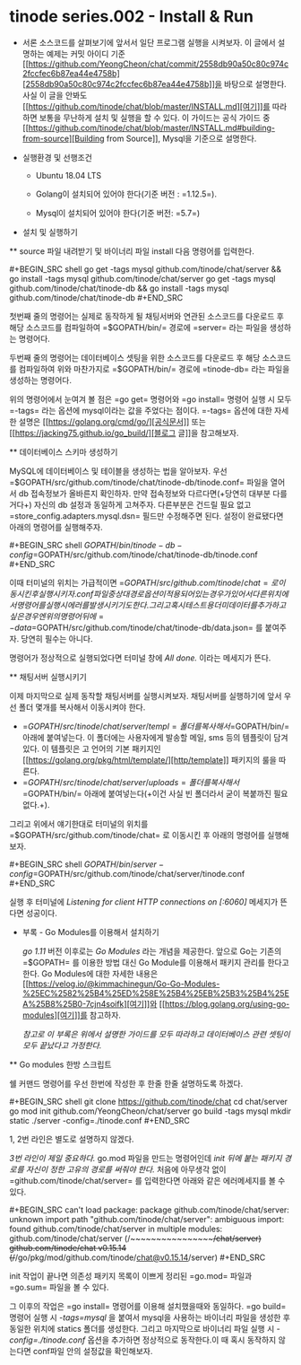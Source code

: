 # tinode series.002 - Install & Run


* 서론
  소스코드를 살펴보기에 앞서서 일단 프로그램 실행을 시켜보자. 이 글에서 설명하는 예제는 커밋 아이디 기준 [[https://github.com/YeongCheon/chat/commit/2558db90a50c80c974c2fccfec6b87ea44e4758b][2558db90a50c80c974c2fccfec6b87ea44e4758b]]을 바탕으로 설명한다. 사실 이 글을 안봐도 [[https://github.com/tinode/chat/blob/master/INSTALL.md][여기]]를 따라하면 보통을 무난하게 설치 및 실행을 할 수 있다. 이 가이드는 공식 가이드 중 [[https://github.com/tinode/chat/blob/master/INSTALL.md#building-from-source][Building from Source]], Mysql을 기준으로 설명한다.

* 실행환경 및 선행조건

  * Ubuntu 18.04 LTS

  * Golang이 설치되어 있어야 한다(기준 버전 : =1.12.5=).

  * Mysql이 설치되어 있어야 한다(기준 버전: =5.7=)

* 설치 및 실행하기

** source 파일 내려받기 및 바이너리 파일 install
다음 명령어를 입력한다.

#+BEGIN_SRC shell
go get -tags mysql github.com/tinode/chat/server && go install -tags mysql github.com/tinode/chat/server
go get -tags mysql github.com/tinode/chat/tinode-db && go install -tags mysql github.com/tinode/chat/tinode-db
#+END_SRC

첫번째 줄의 명령어는 실제로 동작하게 될 채팅서버와 연관된 소스코드를 다운로드 후 해당 소스코드를 컴파일하여 =$GOPATH/bin/= 경로에 =server= 라는 파일을 생성하는 명령어다.

두번째 줄의 명령어는 데이터베이스 셋팅을 위한 소스코드를 다운로드 후 해당 소스코드를 컴파일하여 위와 마찬가지로 =$GOPATH/bin/= 경로에 =tinode-db= 라는 파일을 생성하는 명령어다.

위의 명령어에서 눈여겨 볼 점은 =go get= 명령어와 =go install= 명령어 실행 시 모두 =-tags= 라는 옵션에 mysql이라는 값을 주었다는 점이다. =-tags= 옵션에 대한 자세한 설명은 [[https://golang.org/cmd/go/][공식문서]] 또는 [[https://jacking75.github.io/go_build/][블로그 글]]을 참고해보자.

** 데이터베이스 스키마 생성하기

MySQL에 데이터베이스 및 테이블을 생성하는 법을 알아보자.
우선 =$GOPATH/src/github.com/tinode/chat/tinode-db/tinode.conf= 파일을 열어서 db 접속정보가 올바른지 확인하자. 만약 접속정보와 다르다면(+당연히 대부분 다를거다+) 자신의 db 설정과 동일하게 고쳐주자. 다른부분은 건드릴 필요 없고 =store_config.adapters.mysql.dsn= 필드만 수정해주면 된다. 설정이 완료됐다면 아래의 명령어를 실행해주자.

#+BEGIN_SRC shell
$GOPATH/bin/tinode-db -config=$GOPATH/src/github.com/tinode/chat/tinode-db/tinode.conf
#+END_SRC

이때 터미널의 위치는 가급적이면 =$GOPATH/src/github.com/tinode/chat= 로 이동시킨 후 실행시키자. conf 파일 중 상대경로 옵션이 적용되어 있는 경우가 있어서 다른 위치에서 명령어를 실행 시 에러를 발생시키기도 한다. 그리고 혹시 테스트용 더미 데이터를 추가하고 싶은 경우엔 위의 명령어 뒤에 = -data=$GOPATH/src/github.com/tinode/chat/tinode-db/data.json= 를 붙여주자. 당연히 필수는 아니다.

명령어가 정상적으로 실행되었다면 터미널 창에 *All done.* 이라는 메세지가 뜬다.

** 채팅서버 실행시키기

이제 마지막으로 실제 동작할 채팅서버를 실행시켜보자. 채팅서버를 실행하기에 앞서 우선 폴더 몇개를 복사해서 이동시켜야 한다.

  * =$GOPATH/src/tinode/chat/server/templ= 폴더를 복사해서 =$GOPATH/bin/= 아래에 붙여넣는다. 이 폴더에는 사용자에게 발송할 메일, sms 등의 템플릿이 담겨있다. 이 템플릿은 고 언어의 기본 패키지인 [[https://golang.org/pkg/html/template/][http/template]] 패키지의 룰을 따른다.
  * =$GOPATH/src/tinode/chat/server/uploads= 폴더를 복사해서 =$GOPATH/bin/= 아래에 붙여넣는다(+이건 사실 빈 폴더라서 굳이 복붙까진 필요없다.+).

그리고 위에서 얘기한대로 터미널의 위치를 =$GOPATH/src/github.com/tinode/chat= 로 이동시킨 후 아래의 명령어를 실행해보자.

#+BEGIN_SRC shell
$GOPATH/bin/server -config=$GOPATH/src/github.com/tinode/chat/server/tinode.conf
#+END_SRC

실행 후 터미널에 *Listening for client HTTP connections on [:6060]* 메세지가 뜬다면 성공이다.

* 부록 - Go Modules를 이용해서 설치하기

  *go 1.11* 버전 이후로는 *Go Modules* 라는 개념을 제공한다. 앞으로 Go는 기존의 =$GOPATH= 를 이용한 방법 대신 Go Module를 이용해서 패키지 관리를 한다고 한다. Go Modules에 대한 자세한 내용은 [[https://velog.io/@kimmachinegun/Go-Go-Modules-%25EC%2582%25B4%25ED%258E%25B4%25EB%25B3%25B4%25EA%25B8%25B0-7cjn4soifk][여기]]와 [[https://blog.golang.org/using-go-modules][여기]]를 참고하자. 

  *참고로 이 부록은 위에서 설명한 가이드를 모두 따라하고 데이터베이스 관련 셋팅이 모두 끝났다고 가정한다.*

** Go modules 한방 스크립트

   쉘 커맨드 명령어를 우선 한번에 작성한 후 한줄 한줄 설명하도록 하겠다.

#+BEGIN_SRC shell
git clone https://github.com/tinode/chat
cd chat/server
go mod init github.com/YeongCheon/chat/server
go build -tags mysql
mkdir static
./server -config=./tinode.conf
#+END_SRC


1, 2번 라인은 별도로 설명하지 않겠다.

*3번 라인이 제일 중요하다.*
go.mod 파일을 만드는 명령어인데 *init 뒤에 붙는 패키지 경로를 자신이 정한 고유의 경로를 써줘야 한다.* 처음에 아무생각 없이 =github.com/tinode/chat/server= 를 입력한다면 아래와 같은 에러메세지를 볼 수 있다.

#+BEGIN_SRC
can't load package: package github.com/tinode/chat/server: unknown import path "github.com/tinode/chat/server": ambiguous import: found github.com/tinode/chat/server in multiple modules:
	github.com/tinode/chat/server (/~~~~~~~~~~~~~~~~~~~~~~~~/chat/server)
	github.com/tinode/chat v0.15.14 (/~~~~~~~~/go/pkg/mod/github.com/tinode/chat@v0.15.14/server)
#+END_SRC

init 작업이 끝나면 의존성 패키지 목록이 이쁘게 정리된 =go.mod= 파일과 =go.sum= 파일을 볼 수 있다.

그 이후의 작업은 =go install= 명령어를 이용해 설치했을때와 동일하다. =go build= 명령어 실행 시 *-tags=mysql* 을 붙여서 mysql을 사용하는 바이너리 파일을 생성한 후 동일한 위치에 statics 폴더를 생성한다. 그리고 마지막으로 바이너리 파일 실행 시 *-config=./tinode.conf* 옵션을 추가하면 정상적으로 동작한다.이 때 혹시 동작하지 않는다면  conf파일 안의 설정값을 확인해보자.

